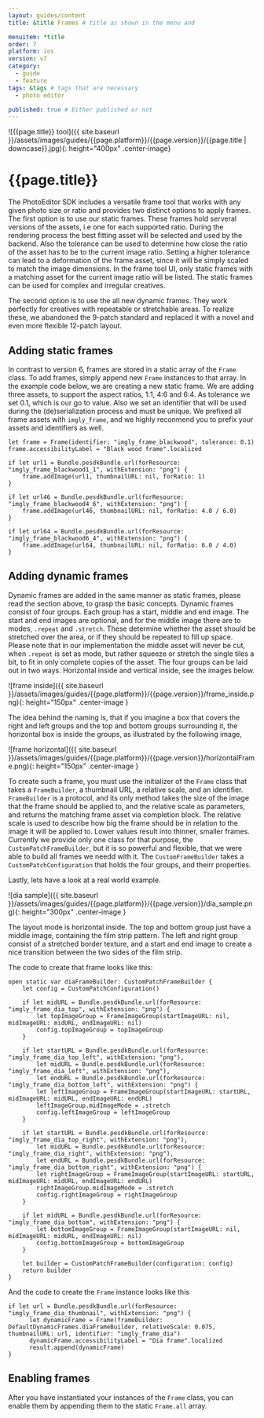 ```yaml
---
layout: guides/content
title: &title Frames # title as shown in the menu and

menuitem: *title
order: 7
platform: ios
version: v7
category:
  - guide
  - feature
tags: &tags # tags that are necessary
  - photo editor

published: true # Either published or not
---
```


![{{page.title}} tool]({{ site.baseurl }}/assets/images/guides/{{page.platform}}/{{page.version}}/{{page.title | downcase}}.jpg){: height="400px" .center-image}

# {{page.title}}

The PhotoEditor SDK includes a versatile frame tool that works with any given photo size or ratio and provides two distinct options to apply frames.
The first option is to use our static frames. These frames hold serveral versions of the assets, i.e one for each supported ratio. During the rendering process the
best fitting asset will be selected and used by the backend. Also the tolerance can be used to determine how close the ratio of the asset has to be to the current image
ratio. Setting a higher tolerance can lead to a deformation of the frame asset, since it will be simply scaled to match the image dimensions.
In the frame tool UI, only static frames with a matching asset for the current image ratio will be listed. The static frames can be used for complex and irregular creatives.

The second option is to use the all new dynamic frames. They work perfectly for creatives with repeatable or stretchable areas. To realize these, we abandoned the 9-patch standard and replaced it with a novel and even more flexible 12-patch layout.

## Adding static frames

In contrast to version 6, frames are stored in a static array of the `Frame` class. To add frames, simply append new `Frame` instances to that array.
In the example code below, we are creating a new static frame. We are adding three assets, to support the aspect ratios, 1:1, 4:6 and 6:4.
As tolerance we set 0.1, which is our go to value. Also we set an identifier that will be used during the (de)serialization process and must be unique. We prefixed all frame assets with `imgly_frame`, and we highly reconmend you to prefix your assets and identifiers as well.

```
let frame = Frame(identifier: "imgly_frame_blackwood", tolerance: 0.1)
frame.accessibilityLabel = "Black wood frame".localized

if let url1 = Bundle.pesdkBundle.url(forResource: "imgly_frame_blackwood1_1", withExtension: "png") {
    frame.addImage(url1, thumbnailURL: nil, forRatio: 1)
}

if let url46 = Bundle.pesdkBundle.url(forResource: "imgly_frame_blackwood4_6", withExtension: "png") {
    frame.addImage(url46, thumbnailURL: nil, forRatio: 4.0 / 6.0)
}

if let url64 = Bundle.pesdkBundle.url(forResource: "imgly_frame_blackwood6_4", withExtension: "png") {
    frame.addImage(url64, thumbnailURL: nil, forRatio: 6.0 / 4.0)
}
```


## Adding dynamic frames

Dynamic frames are added in the same manner as static frames, please read the section above, to grasp the basic concepts.
Dynamic frames consist of four groups. Each group has a start, middle and end image. The start and end images are optional,
and for the middle image there are to modes, `.repeat` and `.stretch`. These determine whether the asset should be stretched over the area,
or if they should be repeated to fill up space. Please note that in our implementation the middle asset will never be cut, when `.repeat` is set
as mode, but rather squeeze or stretch the single tiles a bit, to fit in only complete copies of the asset.
The four groups can be laid out in two ways. Horizontal inside and vertical inside, see the images below.


![frame inside]({{ site.baseurl }}/assets/images/guides/{{page.platform}}/{{page.version}}/frame_inside.png){: height="150px" .center-image }

The idea behind the naming is, that if you imagine a box that covers the right and left groups and the top and bottom groups surrounding it,
the horizontal box is inside the groups, as illustrated by the following image,

![frame horizontal]({{ site.baseurl }}/assets/images/guides/{{page.platform}}/{{page.version}}/horizontalFrame.png){: height="150px" .center-image }

To create such a frame, you must use the initializer of the `Frame` class that takes a `FrameBuilder`, a thumbnail URL, a relative scale, and
 an identifier. `FrameBuilder` is a protocol, and its only method takes the size of the image that the frame should be applied to, and
 the relative scale as parameters, and returns the matching frame asset via completion block. The relative scale is used to describe how
 big the frame should be in relation to the image it will be applied to. Lower values result into thinner, smaller frames. Currently we provide only one
 class for that purpose, the `CustomPatchFrameBuilder`, but it is so powerful and flexible, that we were able to build all frames we needd with it.
 The `CustomFrameBuilder` takes a `CustomPatchConfiguration` that holds the four groups, and theirr properties.

Lastly, lets have a look at a real world example.

![dia sample]({{ site.baseurl }}/assets/images/guides/{{page.platform}}/{{page.version}}/dia_sample.png){: height="300px" .center-image }

The layout mode is horizontal inside. The top and bottom group just have a middle image, containing the film strip pattern.
The left and right group consist of a stretched border texture, and a start and end image to create a nice transition between the two sides of the film strip.

The code to create that frame looks like this:

```
open static var diaFrameBuilder: CustomPatchFrameBuilder {
    let config = CustomPatchConfiguration()

    if let midURL = Bundle.pesdkBundle.url(forResource: "imgly_frame_dia_top", withExtension: "png") {
        let topImageGroup = FrameImageGroup(startImageURL: nil, midImageURL: midURL, endImageURL: nil)
        config.topImageGroup = topImageGroup
    }

    if let startURL = Bundle.pesdkBundle.url(forResource: "imgly_frame_dia_top_left", withExtension: "png"),
        let midURL = Bundle.pesdkBundle.url(forResource: "imgly_frame_dia_left", withExtension: "png"),
        let endURL = Bundle.pesdkBundle.url(forResource: "imgly_frame_dia_bottom_left", withExtension: "png") {
        let leftImageGroup = FrameImageGroup(startImageURL: startURL, midImageURL: midURL, endImageURL: endURL)
        leftImageGroup.midImageMode = .stretch
        config.leftImageGroup = leftImageGroup
    }

    if let startURL = Bundle.pesdkBundle.url(forResource: "imgly_frame_dia_top_right", withExtension: "png"),
        let midURL = Bundle.pesdkBundle.url(forResource: "imgly_frame_dia_right", withExtension: "png"),
        let endURL = Bundle.pesdkBundle.url(forResource: "imgly_frame_dia_bottom_right", withExtension: "png") {
        let rightImageGroup = FrameImageGroup(startImageURL: startURL, midImageURL: midURL, endImageURL: endURL)
        rightImageGroup.midImageMode = .stretch
        config.rightImageGroup = rightImageGroup
    }

    if let midURL = Bundle.pesdkBundle.url(forResource: "imgly_frame_dia_bottom", withExtension: "png") {
        let bottomImageGroup = FrameImageGroup(startImageURL: nil, midImageURL: midURL, endImageURL: nil)
        config.bottomImageGroup = bottomImageGroup
    }

    let builder = CustomPatchFrameBuilder(configuration: config)
    return builder
}
```

And the code to create the `Frame` instance looks like this

```
if let url = Bundle.pesdkBundle.url(forResource: "imgly_frame_dia_thumbnail", withExtension: "png") {
      let dynamicFrame = Frame(frameBuilder: DefaultDynamicFrames.diaFrameBuilder, relativeScale: 0.075, thumbnailURL: url, identifier: "imgly_frame_dia")
      dynamicFrame.accessibilityLabel = "Dia frame".localized
      result.append(dynamicFrame)
}
```

## Enabling frames

After you have instantiated your instances of the `Frame` class, you can enable them by appending them to the static `Frame.all` array.

